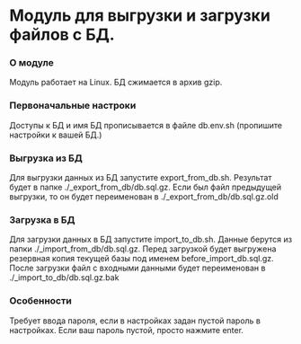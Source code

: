 # Модуль для выгрузки и загрузки файлов с БД. 
### О модуле
Модуль работает на Linux. БД сжимается в архив gzip.

### Первоначальные настроки
Доступы к БД и имя БД прописывается в файле db.env.sh (пропишите настройки к вашей БД.)

### Выгрузка из БД
Для выгрузки данных из БД запустите export_from_db.sh. Результат будет в папке ./_export_from_db/db.sql.gz.
Если был файл предыдущей выгрузки, то он будет переименован в ./_export_from_db/db.sql.gz.old

### Загрузка в БД
Для загрузки данных в БД запустите import_to_db.sh. Данные берутся из папки ./_import_from_db/db.sql.gz.
Перед загрузкой будет выгружена резервная копия текущей базы под именем before_import_db.sql.gz.
После загрузки файл с входными данными будет переименован в ./_import_to_db/db.sql.gz.bak

### Особенности
Требует ввода пароля, если в настройках задан пустой пароль в настройках. Если ваш пароль пустой, просто нажмите enter.